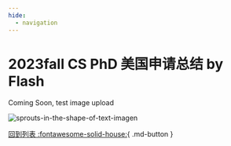 ```yaml
---
hide:
  - navigation
---
```

# 2023fall CS PhD 美国申请总结 by Flash

Coming Soon, test image upload

![sprouts-in-the-shape-of-text-imagen](https://user-images.githubusercontent.com/48356412/219956427-a4de1f24-1675-44d2-af57-cf5fba6d26ed.jpg)

[回到列表 :fontawesome-solid-house:](blog.md){ .md-button }
